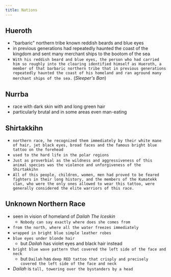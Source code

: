 ```yaml
---
title: Nations
---
```


## Hueroth
- "barbaric" northern tribe known reddish beards and blue eyes
- in previous generations had repeatedly haunted the coast of the kingdom and sent many merchant ships to the bootom of the sea
- `With his reddish beard and blue eyes, the person who had carried him so roughly into the clearing identified himself as Hueroth, a member of that barbaric northern tribe that in previous generations repeatedly haunted the coast of his homeland and ran aground many merchant ships of the sea.` (_Sleeper's Ban_)

## Nurrba
- race with dark skin with and long green hair
- particularly brutal and in some areas even man-eating

## Shirtakkihn
- `northern race, he recognized them immediately by their white mane of hair, jet black eyes, broad faces and the famous bright blue tattoo on the forehead`
- `used to the hard life in the polar regions`
- `Just as proverbial as the wildness and aggressiveness of this animal species was the violence and unforgiveness
of the Shirtakkihn`
- `All of this people, children, women, men had proved to be feared fighters in their long history, and the members of the
Kumatekk clan, who were the only ones allowed to wear this tattoo, were generally considered the elite warriors of this race.`

## Unknown Northern Race
- seen in vision of homeland of _Dailah The Iceskin_
  - `Nobody can say exactly where does she comes from`
- `from the north, where all the water freezes immediately`
- `wrapped in bright blue simple leather robes`
- `blue eyes under blonde hair`
  - but _Dailah_ has violet eyes and black hair instead
- `bright blue wave pattern that covered the left side of the face and neck`
  - but `Dailah` has `deep RED tattoo that crisply and precisely covered the left side of the face and neck`
- _Dailah_ is `tall, towering over the bystanders by a head`
